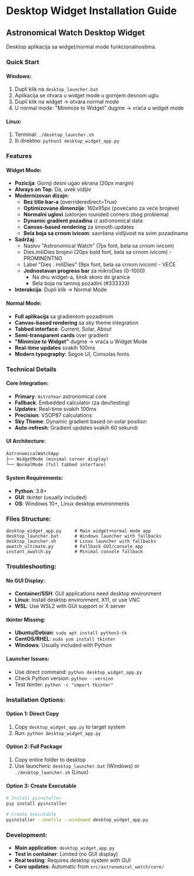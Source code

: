 # Desktop Widget Installation Guide

## Astronomical Watch Desktop Widget

Desktop aplikacija sa widget/normal mode funkcionalnostima.

### Quick Start

#### Windows:
1. Dupli klik na `desktop_launcher.bat`
2. Aplikacija se otvara u widget mode u gornjem desnom uglu
3. Dupli klik na widget → otvara normal mode
4. U normal mode: "Minimize to Widget" dugme → vraća u widget mode

#### Linux:
1. Terminal: `./desktop_launcher.sh`
2. Ili direktno: `python3 desktop_widget_app.py`

### Features

#### Widget Mode:
- **Pozicija**: Gornji desni ugao ekrana (20px margin)
- **Always on Top**: Da, uvek vidljiv
- **Modernizovan dizajn**:
  - **Bez title bar-a** (overrideredirect=True)
  - **Optimizovane dimenzije**: 160x95px (povećano za veće brojeve)
  - **Normalni uglovi** (uklonjen rounded corners zbog problema)
  - **Dynamic gradient pozadina** iz astronomical data
  - **Canvas-based rendering** za smooth updates
  - **Bela boja sa crnom ivicom**: savršena vidljivost na svim pozadinama
- **Sadržaj**:
  - Naslov "Astronomical Watch" (7px font, bela sa crnom ivicom)
  - Dies.miliDies brojevi (20px bold font, bela sa crnom ivicom) - PROMINENTNO
  - Label "Dies . miliDies" (9px font, bela sa crnom ivicom) - VEĆE  
  - **Jednostavan progress bar** za mikroDies (0-1000)
    - Na dnu widget-a, širok skoro do granica
    - Bela boja na tamnoj pozadini (#333333)
- **Interakcija**: Dupli klik → Normal Mode

#### Normal Mode:
- **Full aplikacija** sa gradientom pozadinom
- **Canvas-based rendering** sa sky theme integration
- **Tabbed interface**: Current, Solar, About
- **Semi-transparent cards** over gradient
- **"Minimize to Widget"** dugme → vraća u Widget Mode
- **Real-time updates** svakih 100ms
- **Modern typography**: Segoe UI, Consolas fonts

### Technical Details

#### Core Integration:
- **Primary**: `AstroYear` astronomical core
- **Fallback**: Embedded calculator (za dev/testing)
- **Updates**: Real-time svakih 100ms
- **Precision**: VSOP87 calculations
- **Sky Theme**: Dynamic gradient based on solar position
- **Auto-refresh**: Gradient updates svakih 60 sekundi

#### UI Architecture:
```python
AstronomicalWatchApp
├── WidgetMode (minimal corner display)
└── NormalMode (full tabbed interface)
```

#### System Requirements:
- **Python**: 3.8+
- **GUI**: tkinter (usually included)
- **OS**: Windows 10+, Linux desktop environments

### Files Structure:

```
desktop_widget_app.py     # Main widget+normal mode app
desktop_launcher.bat      # Windows launcher with fallbacks  
desktop_launcher.sh       # Linux launcher with fallbacks
awatch_ultimate.py        # Fallback GUI/console app
instant_awatch.py         # Minimal console fallback
```

### Troubleshooting:

#### No GUI Display:
- **Container/SSH**: GUI applications need desktop environment
- **Linux**: Install desktop environment, X11, or use VNC
- **WSL**: Use WSL2 with GUI support or X server

#### tkinter Missing:
- **Ubuntu/Debian**: `sudo apt install python3-tk`
- **CentOS/RHEL**: `sudo yum install tkinter`
- **Windows**: Usually included with Python

#### Launcher Issues:
- Use direct command: `python desktop_widget_app.py`
- Check Python version: `python --version`
- Test tkinter: `python -c "import tkinter"`

### Installation Options:

#### Option 1: Direct Copy
1. Copy `desktop_widget_app.py` to target system
2. Run: `python desktop_widget_app.py`

#### Option 2: Full Package  
1. Copy entire folder to desktop
2. Use launchers: `desktop_launcher.bat` (Windows) or `./desktop_launcher.sh` (Linux)

#### Option 3: Create Executable
```bash
# Install pyinstaller
pip install pyinstaller

# Create executable
pyinstaller --onefile --windowed desktop_widget_app.py
```

### Development:
- **Main application**: `desktop_widget_app.py` 
- **Test in container**: Limited (no GUI display)
- **Real testing**: Requires desktop system with GUI
- **Core updates**: Automatic from `src/astronomical_watch/core/`